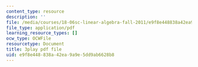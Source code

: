 ```yaml
---
content_type: resource
description: ''
file: /media/courses/18-06sc-linear-algebra-fall-2011/e9f8e448838a42ea9a9e5dd9ab6628b8_My5w4MXWBew.pdf
file_type: application/pdf
learning_resource_types: []
ocw_type: OCWFile
resourcetype: Document
title: 3play pdf file
uid: e9f8e448-838a-42ea-9a9e-5dd9ab6628b8
---
```

